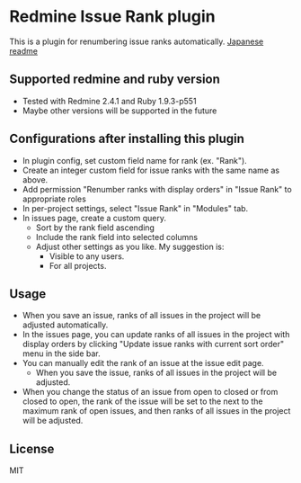 Redmine Issue Rank plugin
=========================

This is a plugin for renumbering issue ranks automatically.
[Japanese readme](README.ja.md)

## Supported redmine and ruby version

* Tested with Redmine 2.4.1 and Ruby 1.9.3-p551
* Maybe other versions will be supported in the future

## Configurations after installing this plugin

* In plugin config, set custom field name for rank (ex. "Rank").
* Create an integer custom field for issue ranks with the same name as above.
* Add permission "Renumber ranks with display orders" in "Issue Rank" to appropriate roles
* In per-project settings, select "Issue Rank" in "Modules" tab.
* In issues page, create a custom query.
    * Sort by the rank field ascending
    * Include the rank field into selected columns
    * Adjust other settings as you like. My suggestion is:
       * Visible to any users.
       * For all projects.

## Usage

* When you save an issue, ranks of all issues in the project will be adjusted automatically.
* In the issues page, you can update ranks of all issues in the project with display orders by clicking "Update issue ranks with current sort order" menu in the side bar.
* You can manually edit the rank of an issue at the issue edit page.
   * When you save the issue, ranks of all issues in the project will be adjusted.
* When you change the status of an issue from open to closed or from closed to open, the rank of the issue will be set to the next to the maximum rank of open issues, and then ranks of all issues in the project will be adjusted.

## License

MIT
